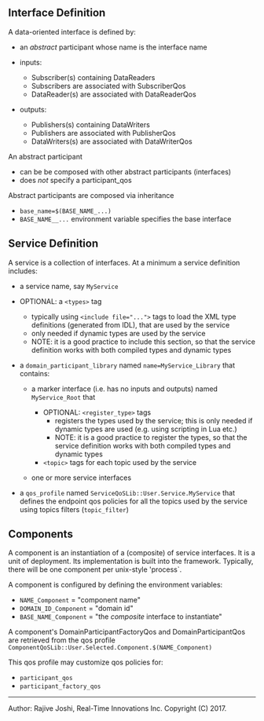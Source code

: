 ## Interface Definition

A data-oriented interface is defined by:

- an *abstract* participant whose name is the interface name

- inputs: 
  - Subscriber(s) containing DataReaders
  - Subscribers are associated with SubscriberQos
  - DataReader(s) are associated with DataReaderQos

- outputs: 
  - Publishers(s) containing DataWriters
  - Publishers are associated with PublisherQos
  - DataWriters(s) are associated with DataWriterQos  


An abstract participant

- can be be composed with other abstract participants (interfaces)
- does *not* specify a participant_qos 

Abstract participants are composed via inheritance

-  `base_name=$(BASE_NAME_...)` 
- `BASE_NAME__...` environment variable specifies the base interface


## Service Definition

A service is a collection of interfaces. At a minimum a service definition 
includes:

- a service name, say `MyService`

- OPTIONAL: a `<types>` tag 
   - typically using `<include file="...">` tags to load the XML type definitions
     (generated from IDL), that are used by the service 
   - only needed if dynamic types are used by the service
   - NOTE: it is a good practice to include this section, so that the service
     definition works with both compiled types and dynamic types

- a `domain_participant_library` named `name=MyService_Library` that contains:

  - a marker interface (i.e. has no inputs and outputs) named `MyService_Root` that 
    - OPTIONAL: `<register_type>` tags
      - registers the types used by the service; this is only needed
        if dynamic types are used (e.g. using scripting in Lua etc.)
      - NOTE: it is a good practice to register the types, so that the service
   	  definition works with both compiled types and dynamic types
    - `<topic>` tags for each topic used by the service
    
  - one or more service interfaces  

- a `qos_profile` named `ServiceQoSLib::User.Service.MyService` that defines the 
  endpoint qos policies for all the topics used by the service 
  using topics filters (`topic_filter`)


## Components

A component is an instantiation of a (composite) of service interfaces. 
It is a unit of deployment.  Its implementation is built into the framework. 
Typically, there will be one component per unix-style 'process`.

A component is configured by defining the environment variables:

- `NAME_Component`     = "component name"
- `DOMAIN_ID_Component` = "domain id"
- `BASE_NAME_Component` = "the *composite* interface to instantiate"


A component's DomainParticipantFactoryQos and DomainParticipantQos
are retrieved from the qos profile 
 `ComponentQoSLib::User.Selected.Component.$(NAME_Component)` 

This qos profile may customize qos policies for:

- `participant_qos`
- `participant_factory_qos`

---
Author: Rajive Joshi, Real-Time Innovations Inc. Copyright (C) 2017.